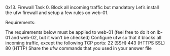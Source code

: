 0x13. Firewall
Task 0. Block all incoming traffic but mandatory Let’s install the ufw firewall and setup a few rules on web-01.

Requirements:

The requirements below must be applied to web-01 (feel free to do it on lb-01 and web-02, but it won’t be checked) Configure ufw so that it blocks all incoming traffic, except the following TCP ports: 22 (SSH) 443 (HTTPS SSL) 80 (HTTP) Share the ufw commands that you used in your answer file

